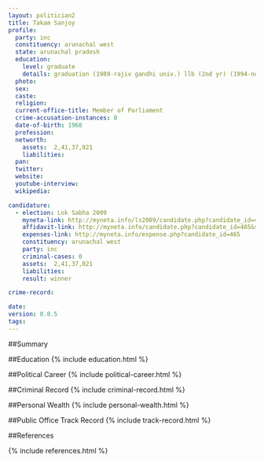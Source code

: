 ```yaml
---
layout: politician2
title: Takam Sanjoy
profile: 
  party: inc
  constituency: arunachal west
  state: arunachal pradesh
  education: 
    level: graduate
    details: graduation (1989-rajiv gandhi univ.) llb (2nd yr) (1994-north east hill univ, shillong)
  photo: 
  sex: 
  caste: 
  religion: 
  current-office-title: Member of Parliament
  crime-accusation-instances: 0
  date-of-birth: 1968
  profession: 
  networth: 
    assets:  2,41,37,021
    liabilities: 
  pan: 
  twitter: 
  website: 
  youtube-interview: 
  wikipedia: 

candidature: 
  - election: Lok Sabha 2009
    myneta-link: http://myneta.info/ls2009/candidate.php?candidate_id=465
    affidavit-link: http://myneta.info/candidate.php?candidate_id=465&scan=original
    expenses-link: http://myneta.info/expense.php?candidate_id=465
    constituency: arunachal west 
    party: inc
    criminal-cases: 0
    assets:  2,41,37,021
    liabilities: 
    result: winner 

crime-record: 

date: 
version: 0.0.5
tags: 
---
```

##Summary


##Education
{% include education.html %}


##Political Career
{% include political-career.html %}


##Criminal Record
{% include criminal-record.html %}


##Personal Wealth
{% include personal-wealth.html %}


##Public Office Track Record
{% include track-record.html %}


##References


{% include references.html %}